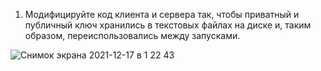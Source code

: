 1) Модифицируйте код клиента и сервера так, чтобы приватный и публичный ключ хранились в текстовых файлах на диске и, таким образом, переиспользовались между запусками.



![Снимок экрана 2021-12-17 в 1 22 43](https://user-images.githubusercontent.com/90418243/146457859-a13318e3-10f7-4219-adee-dfcb9b5bae08.png)
